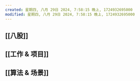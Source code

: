 ```yaml
---
created: 星期四, 八月 29日 2024, 7:58:15 晚上, 1724932695000
modified: 星期四, 八月 29日 2024, 7:58:15 晚上, 1724932695000
---
```



## [[八股]]

## [[工作 & 项目]]

## [[算法 & 场景]]
